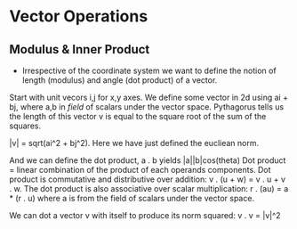 # Vector Operations

## Modulus & Inner Product

- Irrespective of the coordinate system we want to define
the notion of length (modulus) and angle (dot product) of
a vector.

Start with unit vecors i,j for x,y axes. We define some vector in 2d
using ai + bj, where a,b in *field* of scalars under the vector space.
Pythagorus tells us the length of this vector v is equal to the square root of the sum of the squares.

|v| = sqrt(ai^2 + bj^2). Here we have just defined the eucliean norm.

And we can define the dot product, a . b yields |a||b|cos(theta)
Dot product = linear combination of the product of each operands components. Dot product is commutative and distributive over addition:
v . (u + w) = v . u + v . w.
The dot product is also associative over scalar multiplication:
r . (au) = a * (r . u) where a is from the field of scalars under the vector space.

We can dot a vector v with itself to produce its norm squared: v . v = |v|^2